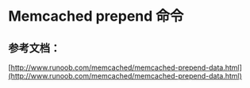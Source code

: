 # Memcached prepend 命令

## 参考文档：

[http://www.runoob.com/memcached/memcached-prepend-data.html](http://www.runoob.com/memcached/memcached-prepend-data.html)

